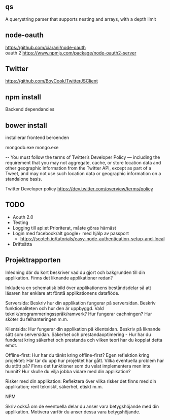 qs
----------
A querystring parser that supports nesting and arrays, with a depth limit

node-oauth
----------
https://github.com/ciaranj/node-oauth	
oauth 2
https://www.npmjs.com/package/node-oauth2-server

Twitter
----------
https://github.com/BoyCook/TwitterJSClient


npm install
----------
Backend dependancies

bower install
------
installerar frontend beroenden

mongodb.exe
mongo.exe

--
You must follow the terms of Twitter’s Developer Policy — including the requirement that you may not aggregate, cache, or store location data and other geographic information from the Twitter API, except as part of a Tweet, and may not use such location data or geographic information on a standalone basis.

Twitter Developer policy
https://dev.twitter.com/overview/terms/policy

TODO
---------------
- Aouth 2.0 
- Testing
- Logging till api:et
Prioriterat, måste göras härnäst
- Login med facebook/alt google+ med hjälp av passport 
	- https://scotch.io/tutorials/easy-node-authentication-setup-and-local
- Driftsätta
	
Projektrapporten
----------------
Inledning där du kort beskriver vad du gjort och bakgrunden till din applikation. Finns det liknande applikationer redan?

Inkludera en schematisk bild över applikationens beståndsdelar så att läsaren har enklare att förstå applikationens dataflöde.

Serversida: Beskriv hur din applikation fungerar på serversidan. Beskriv funktionaliteten och hur den är uppbyggd. Vald teknik/programmeringsspråk/ramverk? Hur fungerar cachningen? Hur sköter du felhanteringen m.m.

Klientsida: Hur fungerar din applikation på klientsidan. Beskriv på liknande sätt som serversidan.
Säkerhet och prestandaoptimering - Hur har du funderat kring säkerhet och prestanda och vilken teori har du kopplat detta emot.

Offline-first: Hur har du tänkt kring offline-first?
Egen reflektion kring projektet: Här tar du upp hur projektet har gått. Vilka eventuella problem har du stött på? Finns det funktioner som du velat implementera men inte hunnit? Hur skulle du vilja jobba vidare med din applikation?

Risker med din applikation: Reflektera över vilka risker det finns med din applikation; rent tekniskt, säkerhet, etiskt m.m.

NPM 

Skriv också om de eventuella delar du anser vara betygshöjande med din applikation. Motivera varför du anser dessa vara betygshöjande.


